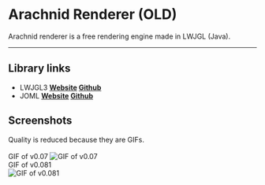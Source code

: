 # Arachnid Renderer (OLD)
Arachnid renderer is a free rendering engine made in LWJGL (Java).
<hr />

## Library links
* LWJGL3 **[Website](https://www.lwjgl.org/) [Github](https://github.com/LWJGL/lwjgl3)**
* JOML **[Website](http://joml-ci.github.io/JOML/) [Github](https://github.com/JOML-CI/JOML)**

## Screenshots
Quality is reduced because they are GIFs.<br />
<br />
GIF of v0.07
![GIF of v0.07](https://raw.githubusercontent.com/LavaSnakeGaming/ArachnidRenderer/master/screenshots/0.07.gif)
<br />
GIF of v0.081
<br />
![GIF of v0.081](https://raw.githubusercontent.com/LavaSnakeGaming/ArachnidRenderer/master/screenshots/0.081.gif)
